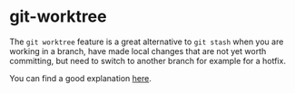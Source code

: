 # git-worktree

The `git worktree` feature is a great alternative to `git stash` when you are working in a branch, have made local changes that are not yet worth committing, but need to switch to another branch for example for a hotfix.

You can find a good explanation [here](https://www.gitkraken.com/learn/git/git-worktree).